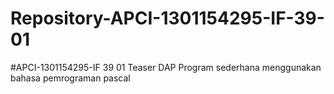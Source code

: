 # Repository-APCI-1301154295-IF-39-01
#APCI-1301154295-IF 39 01
Teaser DAP 
Program sederhana menggunakan bahasa pemrograman pascal
